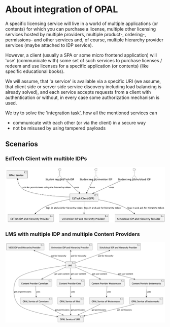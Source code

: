 # About integration of OPAL

A specific licensing service will live in a world of multiple applications (or contents) 
for which you can purchase a license, multiple other licensing services hosted by multiple providers, 
multiple product-, ordering-, permissions- and 
other services and, of course, multiple hierarchy provider services (maybe attached to IDP service).

However, a client (usually a SPA or some micro frontend application) will 'use' (communicate with) some set of 
such services to purchase licenses / redeem and use licenses for a specific application (or contents) 
(like specific educational books).

We will assume, that 'a service' is available via a specific URI (we assume, that client side or server 
side service discovery including load balancing is already solved), and each service accepts requests from
a client with authentication or without, in every case some authorization mechanism is used. 

We try to solve the 'integration task', how all the mentioned services can
- communicate with each other (or via the client) in a secure way
- not be misused by using tampered payloads

## Scenarios

### EdTech Client with multible IDPs
![](diagrams/service_integration_App.png)

### LMS with multiple IDP and multiple Content Providers
![](diagrams/service_integration.png)
